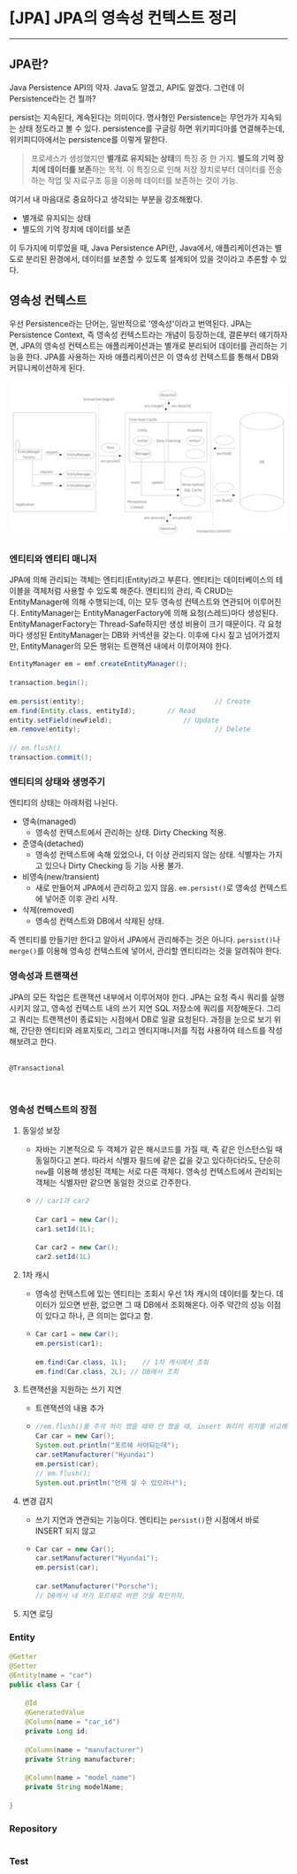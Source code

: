 # [JPA] JPA의 영속성 컨텍스트 정리

---

## JPA란?

Java Persistence API의 약자. Java도 알겠고, API도 알겠다. 그런데 이 Persistence라는 건 뭘까?

persist는 지속된다, 계속된다는 의미이다. 명사형인 Persistence는 무언가가 지속되는 상태 정도라고 볼 수 있다. persistence를 구글링 하면 위키피디아를 연결해주는데,  위키피디아에서는 persistence를 이렇게 말한다.

> 프로세스가 생성했지만 **별개로 유지되는 상태**의 특징 중 한 가지. **별도의 기억 장치에 데이터를 보존**하는 목적. 이 특징으로 인해 저장 장치로부터 데이터를 전송하는 작업 및 자료구조 등을 이용해 데이터를 보존하는 것이 가능.

여기서 내 마음대로 중요하다고 생각되는 부분을 강조해봤다.

- 별개로 유지되는 상태
- 별도의 기억 장치에 데이터를 보존

이 두가지에 미루었을 때, Java Persistence API란, Java에서, 애플리케이션과는 별도로 분리된 환경에서, 데이터를 보존할 수 있도록 설계되어 있을 것이라고 추론할 수 있다.



## 영속성 컨텍스트

우선 Persistence라는 단어는, 일반적으로 '영속성'이라고 번역된다. JPA는 Persistence Context, 즉 영속성 컨텍스트라는 개념이 등장하는데, 결론부터 얘기하자면, JPA의 영속성 컨텍스트는 애플리케이션과는 별개로 분리되어 데이터를 관리하는 기능을 한다.  JPA를 사용하는 자바 애플리케이션은 이 영속성 컨텍스트를 통해서 DB와 커뮤니케이션하게 된다.

![영속성 컨텍스트 한 눈에 보기](./image1.png)

### 엔티티와 엔티티 매니저

JPA에 의해 관리되는 객체는 엔티티(Entity)라고 부른다. 엔티티는 데이터베이스의 테이블을 객체처럼 사용할 수 있도록 해준다. 엔티티의 관리, 즉 CRUD는 EntityManager에 의해 수행되는데, 이는 모두 영속성 컨텍스트와 연관되어 이루어진다. EntityManager는 EntityManagerFactory에 의해 요청(스레드)마다 생성된다. EntityManagerFactory는 Thread-Safe하지만 생성 비용이 크기 때문이다. 각 요청마다 생성된 EntityManager는 DB와 커넥션을 갖는다. 이후에 다시 짚고 넘어가겠지만, EntityManager의 모든 행위는 트랜잭션 내에서 이루어져야 한다.

```java
EntityManager em = emf.createEntityManager();

transaction.begin();

em.persist(entity);									// Create
em.find(Entity.class, entityId);		// Read 
entity.setField(newField);					// Update
em.remove(entity);									// Delete

// em.flush()
transaction.commit();
```



### 엔티티의 상태와 생명주기

엔티티의 상태는 아래처럼 나뉜다.

- 영속(managed)
  - 영속성 컨텍스트에서 관리하는 상태. Dirty Checking 적용.
- 준영속(detached)
  - 영속성 컨텍스트에 속해 있었으나, 더 이상 관리되지 않는 상태. 식별자는 가지고 있으나 Dirty Checking 등 기능 사용 불가.
- 비영속(new/transient)
  - 새로 만들어져 JPA에서 관리하고 있지 않음. `em.persist()`로 영속성 컨텍스트에 넣어준 이후 관리 시작.
- 삭제(removed)
  - 영속성 컨텍스트와 DB에서 삭제된 상태.

즉 엔티티를 만들기만 한다고 알아서 JPA에서 관리해주는 것은 아니다. `persist()`나 `merge()`를 이용해 영속성 컨텍스트에 넣어서, 관리할 엔티티라는 것을 알려줘야 한다.



### 영속성과 트랜잭션

JPA의 모든 작업은 트랜잭션 내부에서 이루어져야 한다. JPA는 요청 즉시 쿼리를 실행시키지 않고, 영속성 컨텍스트 내의 쓰기 지연 SQL 저장소에 쿼리를 저장해둔다. 그리고 쿼리는 트랜잭션이 종료되는 시점에서 DB로 일괄 요청된다. 과정을 눈으로 보기 위해, 간단한 엔티티와 레포지토리, 그리고 엔티지매니저를 직접 사용하여 테스트를 작성해보려고 한다.

```

@Transactional



```



### 영속성 컨텍스트의 장점

1. 동일성 보장

   - 자바는 기본적으로 두 객체가 같은 해시코드를 가질 때, 즉 같은 인스턴스일 때 동일하다고 본다. 따라서 식별자 필드에 같은 값을 갖고 있다하더라도, 단순히 `new`를 이용해 생성된 객체는 서로 다른 객체다. 영속성 컨텍스트에서 관리되는 객체는 식별자만 같으면 동일한 것으로 간주한다.

   - ```java
     // car1과 car2
     
     Car car1 = new Car();
     car1.setId(1L);
     
     Car car2 = new Car();
     car2.setId(1L)
     ```

2. 1차 캐시

   - 영속성 컨텍스트에 있는 엔티티는 조회시 우선 1차 캐시의 데이터를 찾는다. 데이터가 있으면 반환, 없으면 그 때 DB에서 조회해온다. 아주 약간의 성능 이점이 있다고 하나, 큰 의미는 없다고 함.

   - ```java
     Car car1 = new Car();
     em.persist(car1);
     
     em.find(Car.class, 1L);	// 1차 캐시에서 조회
     em.find(Car.class, 2L); // DB에서 조회
     ```

3. 트랜잭션을 지원하는 쓰기 지연

   - 트랜잭션의 내용 추가

   - ```java
     //em.flush()를 주석 처리 했을 때와 안 했을 때, insert 쿼리의 위치를 비교해보자
     Car car = new Car();
     System.out.println("포르쉐 사야되는데");
     car.setManufacturer("Hyundai")
     em.persist(car);
     // em.flush();
     System.out.println("언제 살 수 있으려나");
     ```

4. 변경 감지

   - 쓰기 지연과 연관되는 기능이다. 엔티티는 `persist()`한 시점에서 바로 INSERT 되지 않고

   - ```java
     Car car = new Car();
     car.setManufacturer("Hyundai");
     em.persist(car);
     
     car.setManufacturer("Porsche");
     // DB에서 내 차가 포르쉐로 바뀐 것을 확인하자.
     ```

5. 지연 로딩







### Entity

```java
@Getter
@Setter
@Entity(name = "car")
public class Car {

    @Id
    @GeneratedValue
    @Column(name = "car_id")
    private Long id;

    @Column(name = "manufacturer")
    private String manufacturer;

    @Column(name = "model_name")
    private String modelName;

}
```



### Repository

```java

```



### Test

```java
```

